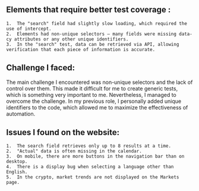 ## Elements that require better test coverage :
    1.	The "search" field had slightly slow loading, which required the use of intercept.
	2.	Elements had non-unique selectors – many fields were missing data-cy attributes or any other unique identifiers.
	3.	In the "search" test, data can be retrieved via API, allowing verification that each piece of information is accurate.


## Challenge I faced:

The main challenge I encountered was non-unique selectors and the lack of control over them. This made it difficult for me to create generic tests, which is something very important to me. Nevertheless, I managed to overcome the challenge. In my previous role, I personally added unique identifiers to the code, which allowed me to maximize the effectiveness of automation.

## Issues I found on the website:
	1.	The search field retrieves only up to 8 results at a time.
	2.	"Actual" data is often missing in the calendar.
	3.	On mobile, there are more buttons in the navigation bar than on desktop.
	4.	There is a display bug when selecting a language other than English.
	5.	In the crypto, market trends are not displayed on the Markets page.